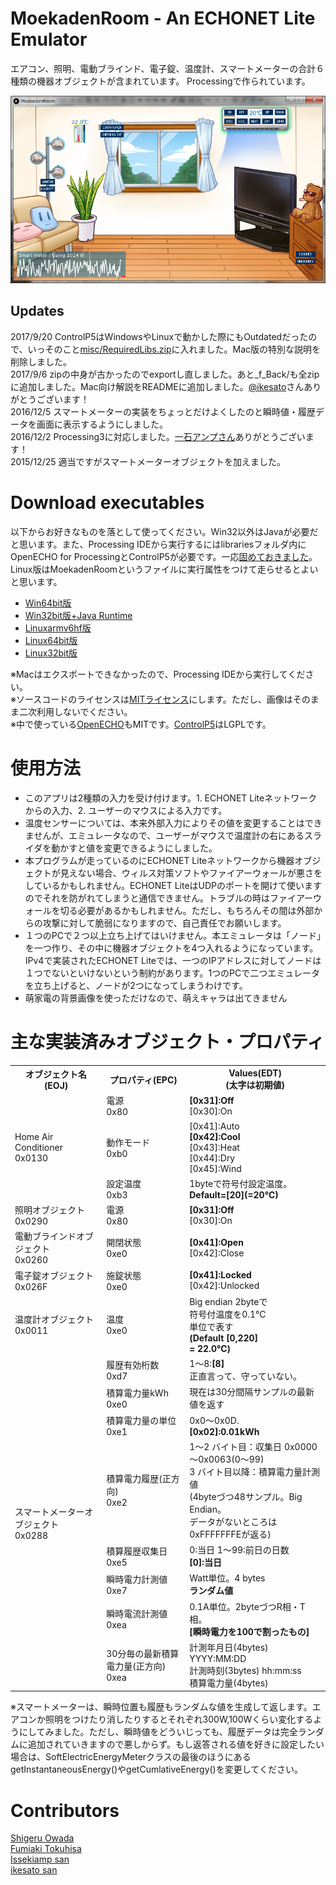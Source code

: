 ﻿# MoekadenRoom - An ECHONET Lite Emulator
エアコン、照明、電動ブラインド、電子錠、温度計、スマートメーターの合計６種類の機器オブジェクトが含まれています。
Processingで作られています。

![](misc/MoekadenRoomCap.png)

## Updates
2017/9/20 ControlP5はWindowsやLinuxで動かした際にもOutdatedだったので、いっそのこと[misc/RequiredLibs.zip](https://github.com/SonyCSL/MoekadenRoom/blob/master/misc/RequiredLibs.zip?raw=true)に入れました。Mac版の特別な説明を削除しました。<br />
2017/9/6 zipの中身が古かったのでexportし直しました。あと_f_Back/も全zipに追加しました。Mac向け解説をREADMEに追加しました。[@ikesato](https://github.com/ikesato)さんありがとうございます！<br />
2016/12/5 スマートメーターの実装をちょっとだけよくしたのと瞬時値・履歴データを画面に表示するようにしました。  <br />
2016/12/2 Processing3に対応しました。<a href="https://github.com/issekiamp" target="_blank">一石アンプさん</a>ありがとうございます！<br />
2015/12/25 適当ですがスマートメーターオブジェクトを加えました。</font><br />

# Download executables
以下からお好きなものを落として使ってください。Win32以外はJavaが必要だと思います。また、Processing IDEから実行するにはlibrariesフォルダ内にOpenECHO for ProcessingとControlP5が必要です。一応[固めておきました](https://github.com/SonyCSL/MoekadenRoom/blob/master/misc/RequiredLibs.zip?raw=true)。
Linux版はMoekadenRoomというファイルに実行属性をつけて走らせるとよいと思います。

+ <a href="misc/application.windows64.zip?raw=true" target="_blank">Win64bit版</a>
+ <a href="misc/application.windows32.zip?raw=true" target="_blank">Win32bit版+Java Runtime</a>
+ <a href="misc/application.linux-armv6hf.zip?raw=true" target="_blank">Linuxarmv6hf版</a>
+ <a href="misc/application.linux64.zip?raw=true" target="_blank">Linux64bit版</a>
+ <a href="misc/application.linux32.zip?raw=true" target="_blank">Linux32bit版</a>

※Macはエクスポートできなかったので、Processing IDEから実行してください。  
※ソースコードのライセンスは<a href="http://sourceforge.jp/projects/opensource/wiki/licenses%2FMIT_license" target="_blank">MITライセンス</a>にします。ただし、画像はそのまま二次利用しないでください。  
※中で使っている<a href="https://github.com/SonyCSL/OpenECHO" title="OpenECHO site" target="_blank">OpenECHO</a>もMITです。<a href="http://www.sojamo.de/libraries/controlP5/" title="Control P5 page" target="_blank">ControlP5</a>はLGPLです。

# 使用方法
+ このアプリは2種類の入力を受け付けます。1. ECHONET Liteネットワークからの入力、2. ユーザーのマウスによる入力です。
+ 温度センサーについては、本来外部入力によりその値を変更することはできませんが、エミュレータなので、ユーザーがマウスで温度計の右にあるスライダを動かすと値を変更できるようにしました。
+ 本プログラムが走っているのにECHONET Liteネットワークから機器オブジェクトが見えない場合、ウィルス対策ソフトやファイアーウォールが悪さをしているかもしれません。ECHONET LiteはUDPのポートを開けて使いますのでそれを防がれてしまうと通信できません。トラブルの時はファイアーウォールを切る必要があるかもしれません。ただし、もちろんその間は外部からの攻撃に対して脆弱になりますので、自己責任でお願いします。
+ １つのPCで２つ以上立ち上げてはいけません。本エミュレータは「ノード」を一つ作り、その中に機器オブジェクトを4つ入れるようになっています。IPv4で実装されたECHONET Liteでは、一つのIPアドレスに対してノードは１つでないといけないという制約があります。1つのPCで二つエミュレータを立ち上げると、ノードが2つになってしまうわけです。
+ 萌家電の背景画像を使っただけなので、萌えキャラは出てきません

# 主な実装済みオブジェクト・プロパティ
<table>
<tr>
<th>オブジェクト名(EOJ)</th>
<th>プロパティ(EPC)</th>
<th>Values(EDT)<br />(太字は初期値)</th>
</tr>
<tr>
<td rowspan=3>Home Air Conditioner<br />0x0130</td>
<td>電源<br />0x80</td>
<td><b>[0x31]:Off</b><br />[0x30]:On</td>
</tr>
<tr>
<td>動作モード<br />0xb0</td>
<td>[0x41]:Auto<br /><b>[0x42]:Cool</b><br />[0x43]:Heat<br />[0x44]:Dry<br />[0x45]:Wind</td>
</tr>
<tr>
<td>設定温度<br />0xb3</td>
<td>1byteで符号付設定温度。<br /><b>Default=[20](=20℃)</b></td>
</tr>
<tr>
<td>照明オブジェクト<br />0x0290</td>
<td>電源<br />0x80</td>
<td><b>[0x31]:Off</b><br />[0x30]:On</td>
</tr>
<tr>
<td>電動ブラインドオブジェクト<br />0x0260</td>
<td>開閉状態<br />0xe0</td>
<td><b>[0x41]:Open</b><br />[0x42]:Close</td>
</tr>
<tr>
<td>電子錠オブジェクト<br />0x026F</td>
<td>施錠状態<br />0xe0</td>
<td><b>[0x41]:Locked</b><br />[0x42]:Unlocked</td>
</tr>
<tr>
<td>温度計オブジェクト<br />0x0011</td>
<td>温度<br />0xe0</td>
<td>Big endian 2byteで<br />符号付温度を0.1℃<br />単位で表す<br /><b>(Default [0,220]<br /> = 22.0℃)</b></td>
</tr>
<tr>
<td rowspan=8>スマートメーターオブジェクト<br />0x0288</td>
<td>履歴有効桁数<br />0xd7</td>
<td>1～8:<b>[8]</b><br />正直言って、守っていない。</td>
</tr>
<tr>
<td>積算電力量kWh<br />0xe0</td>
<td>現在は30分間隔サンプルの最新値を返す</td>
</tr>
<tr>
<td>積算電力量の単位<br />0xe1</td>
<td>0x0～0x0D.<br /><b>[0x02]:0.01kWh</b></td>
</tr>
<tr>
<td>積算電力履歴(正方向)<br />0xe2</td>
<td>1～2 バイト目：収集日 0x0000～0x0063(0～99)<br />3 バイト目以降：積算電力量計測値<br />(4byteづつ48サンプル。Big Endian。<br />データがないところは0xFFFFFFFEが返る)</td>
</tr>
<tr>
<td>積算履歴収集日<br />0xe5</td>
<td>0:当日 1～99:前日の日数<br /><b>[0]:当日</b></td>
</tr>
<tr>
<td>瞬時電力計測値<br />0xe7</td>
<td>Watt単位。4 bytes<br /><b>ランダム値</b></td>
</tr>
<tr>
<td>瞬時電流計測値<br />0xea</td>
<td>0.1A単位。2byteづつR相・T相。<br /><b>[瞬時電力を100で割ったもの]</b></td>
</tr>
<tr>
<td>30分毎の最新積算電力量(正方向)<br />0xea</td>
<td>計測年月日(4bytes) YYYY:MM:DD<br />計測時刻(3bytes) hh:mm:ss<br />積算電力量(4bytes)</td>
</tr>
</table>

※スマートメーターは、瞬時位置も履歴もランダムな値を生成して返します。エアコンか照明をつけたり消したりするとそれぞれ300W,100Wくらい変化するようにしてみました。ただし、瞬時値をどういじっても、履歴データは完全ランダムに追加されていきますので悪しからず。もし返答される値を好きに設定したい場合は、SoftElectricEnergyMeterクラスの最後のほうにあるgetInstantaneousEnergy()やgetCumlativeEnergy()を変更してください。


# Contributors
[Shigeru Owada](https://github.com/sowd)  
[Fumiaki Tokuhisa](https://github.com/tokuhisa)  
[Issekiamp san](https://github.com/issekiamp)  
[ikesato san](https://github.com/ikesato)  
